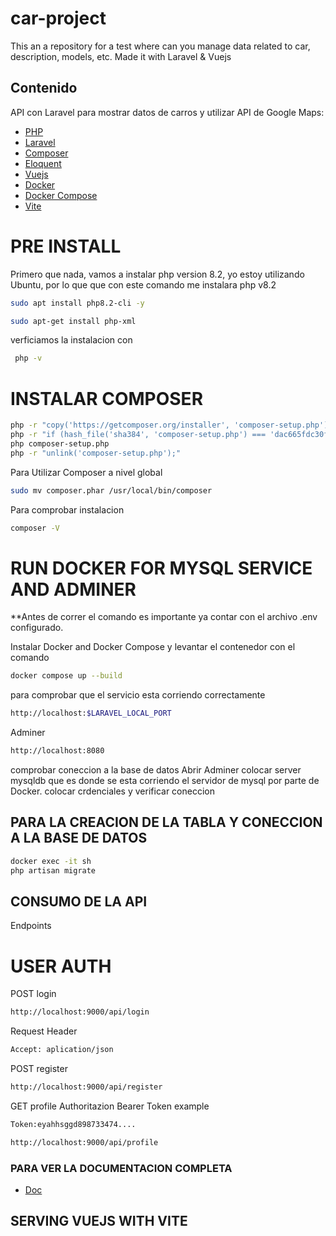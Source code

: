 # car-project
This an a repository for a test where can you manage  data related to car, description, models, etc. Made it with Laravel &amp; Vuejs

## Contenido

API con Laravel para mostrar datos de carros y utilizar API de Google Maps:

- [PHP](https://www.php.net/manual/en/install.php)
- [Laravel](https://laravel.com/docs/10.x)
- [Composer](https://getcomposer.org/download/)
- [Eloquent](https://laravel.com/docs/10.x/eloquent)
- [Vuejs](https://vuejs.org/)
- [Docker](https://www.docker.com/)
- [Docker Compose](https://docs.docker.com/compose/)
- [Vite](https://es.vitejs.dev/guide/backend-integration)

# PRE INSTALL

Primero que nada, vamos a instalar php version 8.2, yo estoy utilizando Ubuntu, por lo que que con este comando me instalara php v8.2

```bash 
sudo apt install php8.2-cli -y
```

```bash
sudo apt-get install php-xml
```

verficiamos la instalacion con 

```bash
 php -v 
 ```

 # INSTALAR COMPOSER

 ```bash
 php -r "copy('https://getcomposer.org/installer', 'composer-setup.php');"
php -r "if (hash_file('sha384', 'composer-setup.php') === 'dac665fdc30fdd8ec78b38b9800061b4150413ff2e3b6f88543c636f7cd84f6db9189d43a81e5503cda447da73c7e5b6') { echo 'Installer verified'; } else { echo 'Installer corrupt'; unlink('composer-setup.php'); } echo PHP_EOL;"
php composer-setup.php
php -r "unlink('composer-setup.php');"
 ```

 Para Utilizar Composer a nivel global 

 ```bash
sudo mv composer.phar /usr/local/bin/composer
```

Para comprobar instalacion

```bash
composer -V
```
# RUN DOCKER FOR MYSQL SERVICE AND ADMINER
**Antes de correr el comando es importante ya contar con el archivo .env configurado.

Instalar Docker and Docker Compose y levantar el contenedor con el comando

```bash
docker compose up --build
```

para comprobar que el servicio esta corriendo correctamente 

```bash
http://localhost:$LARAVEL_LOCAL_PORT
```

Adminer
```bash
http://localhost:8080
```

comprobar coneccion a la base de datos
Abrir Adminer
colocar server mysqldb que es donde se esta corriendo el servidor de mysql por parte de Docker.
colocar crdenciales y verificar coneccion

## PARA LA CREACION DE LA TABLA Y CONECCION A LA BASE DE DATOS
```bash
docker exec -it sh
php artisan migrate
```
## CONSUMO DE LA API

Endpoints
# USER AUTH 

POST
login
```bash
http://localhost:9000/api/login
```
Request Header

```bash
Accept: aplication/json
```

POST
register
```bash
http://localhost:9000/api/register
```

GET
profile
Authoritazion Bearer Token
example
```bash
Token:eyahhsggd898733474....
```
```bash
http://localhost:9000/api/profile
```
### PARA VER LA DOCUMENTACION COMPLETA
- [Doc](https://documenter.getpostman.com/view/32725470/2sA2xh2Cyu)

## SERVING VUEJS WITH VITE 

